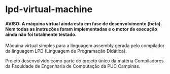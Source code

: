 # lpd-virtual-machine

#### AVISO: A máquina virtual ainda está em fase de desenvolvimento (beta). Nem todas as instruções foram implementadas e o motor de execução ainda não foi totalmente testado.

Máquina virtual simples para a linguagem assembly gerada pelo compilador da linguagem LPD (Linguagem de Programação Didática).

Projeto desenvolvido como parte do projeto único da matéria Compiladores da Faculdade de Engenharia de Computação da PUC Campinas.
